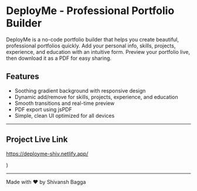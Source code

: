 # DeployMe - Professional Portfolio Builder

DeployMe is a no-code portfolio builder that helps you create beautiful, professional portfolios quickly. Add your personal info, skills, projects, experience, and education with an intuitive form. Preview your portfolio live, then download it as a PDF for easy sharing.

## Features
- Soothing gradient background with responsive design
- Dynamic add/remove for skills, projects, experience, and education
- Smooth transitions and real-time preview
- PDF export using jsPDF
- Simple, clean UI optimized for all devices

---

## Project Live Link

https://deployme-shiv.netlify.app/

)

---

Made with ❤️ by Shivansh Bagga
